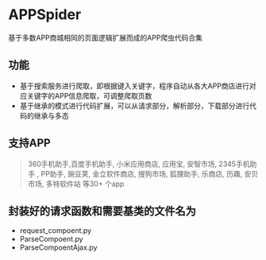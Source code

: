 # APPSpider
基于多数APP商城相同的页面逻辑扩展而成的APP爬虫代码合集

## 功能
- 基于搜索服务进行爬取，即根据键入关键字，程序自动从各大APP商店进行对应关键字的APP信息爬取，可调整爬取页数
- 基于继承的模式进行代码扩展，可以从请求部分，解析部分，下载部分进行代码的继承与多态

## 支持APP
> 360手机助手,百度手机助手, 小米应用商店, 应用宝, 安智市场, 2345手机助手
 , PP助手, 豌豆荚, 金立软件商店, 搜狗市场, 狐狸助手, 乐商店, 历趣, 安贝市场, 多特软件站
 等30+ 个app

## 封装好的请求函数和需要基类的文件名为
- request_compoent.py
- ParseCompoent.py
- ParseCompoentAjax.py
